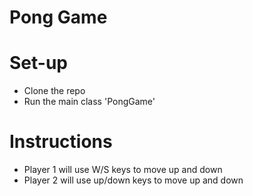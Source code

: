 # Pong Game



# Set-up

-  Clone the repo
-  Run the main class 'PongGame'

# Instructions

-  Player 1 will use W/S keys to move up and down
-  Player 2 will use up/down keys to move up and down
